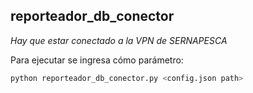 ## reporteador_db_conector

*Hay que estar conectado a la VPN de SERNAPESCA*


Para ejecutar se ingresa cómo parámetro:
```bash
python reporteador_db_conector.py <config.json path>
```
